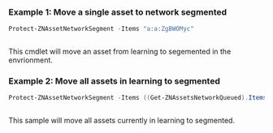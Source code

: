 ### Example 1: Move a single asset to network segmented
```powershell
Protect-ZNAssetNetworkSegment -Items "a:a:ZgBWOMyc"
```

```output

```

This cmdlet will move an asset from learning to segemented in the envrionment.

### Example 2: Move all assets in learning to segmented
```powershell
Protect-ZNAssetNetworkSegment -Items ((Get-ZNAssetsNetworkQueued).Items.Id)
```

```output

```

This sample will move all assets currently in learning to segmented.
